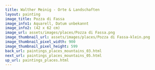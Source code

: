 ```yaml
---
title: Walther Meinig - Orte & Landschaften
layout: painting
image_title: Pozza di Fassa
image_info1: Aquarell, Datum unbekannt
image_info2: (42 x 62 cm)
image_url: assets/images/places/Pozza di Fassa.png
image_thumbnail_url: assets/images/places/Pozza di Fassa-klein.png
image_thumbnail_pixel_width: 900
image_thumbnail_pixel_height: 599
back_url: paintings_places_mountains_03.html
next_url: paintings_places_mountains_05.html
up_url: paintings_places.html
---
```


